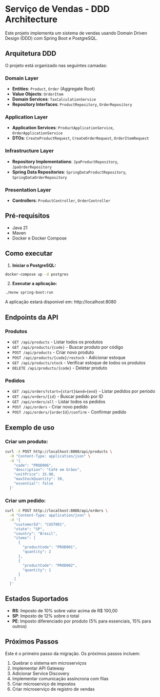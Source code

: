 # Serviço de Vendas - DDD Architecture

Este projeto implementa um sistema de vendas usando Domain Driven Design (DDD) com Spring Boot e PostgreSQL.

## Arquitetura DDD

O projeto está organizado nas seguintes camadas:

### Domain Layer
- **Entities**: `Product`, `Order` (Aggregate Root)
- **Value Objects**: `OrderItem`
- **Domain Services**: `TaxCalculationService`
- **Repository Interfaces**: `ProductRepository`, `OrderRepository`

### Application Layer
- **Application Services**: `ProductApplicationService`, `OrderApplicationService`
- **DTOs**: `CreateProductRequest`, `CreateOrderRequest`, `OrderItemRequest`

### Infrastructure Layer
- **Repository Implementations**: `JpaProductRepository`, `JpaOrderRepository`
- **Spring Data Repositories**: `SpringDataProductRepository`, `SpringDataOrderRepository`

### Presentation Layer
- **Controllers**: `ProductController`, `OrderController`

## Pré-requisitos

- Java 21
- Maven
- Docker e Docker Compose

## Como executar

1. **Iniciar o PostgreSQL:**
```bash
docker-compose up -d postgres
```

2. **Executar a aplicação:**
```bash
./mvnw spring-boot:run
```

A aplicação estará disponível em: http://localhost:8080

## Endpoints da API

### Produtos
- `GET /api/products` - Listar todos os produtos
- `GET /api/products/{code}` - Buscar produto por código
- `POST /api/products` - Criar novo produto
- `POST /api/products/{code}/restock` - Adicionar estoque
- `GET /api/products/stock` - Verificar estoque de todos os produtos
- `DELETE /api/products/{code}` - Deletar produto

### Pedidos
- `GET /api/orders?start={start}&end={end}` - Listar pedidos por período
- `GET /api/orders/{id}` - Buscar pedido por ID
- `GET /api/orders/all` - Listar todos os pedidos
- `POST /api/orders` - Criar novo pedido
- `POST /api/orders/{orderId}/confirm` - Confirmar pedido

## Exemplo de uso

### Criar um produto:
```bash
curl -X POST http://localhost:8080/api/products \
  -H "Content-Type: application/json" \
  -d '{
    "code": "PROD006",
    "description": "Café em Grãos",
    "unitPrice": 15.90,
    "maxStockQuantity": 50,
    "essential": false
  }'
```

### Criar um pedido:
```bash
curl -X POST http://localhost:8080/api/orders \
  -H "Content-Type: application/json" \
  -d '{
    "customerId": "CUST001",
    "state": "SP",
    "country": "Brasil",
    "items": [
      {
        "productCode": "PROD001",
        "quantity": 2
      },
      {
        "productCode": "PROD002",
        "quantity": 1
      }
    ]
  }'
```

## Estados Suportados

- **RS**: Imposto de 10% sobre valor acima de R$ 100,00
- **SP**: Imposto de 12% sobre o total
- **PE**: Imposto diferenciado por produto (5% para essenciais, 15% para outros)

## Próximos Passos

Este é o primeiro passo da migração. Os próximos passos incluem:

1. Quebrar o sistema em microserviços
2. Implementar API Gateway
3. Adicionar Service Discovery
4. Implementar comunicação assíncrona com filas
5. Criar microserviço de impostos
6. Criar microserviço de registro de vendas 